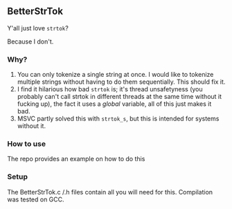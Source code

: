 ## BetterStrTok
Y'all just love `strtok`?

Because I don't. 

### Why?
1) You can only tokenize a single string at once. I would like to tokenize multiple strings without having to do them sequentially. This should fix it.
2) I find it hilarious how bad `strtok` is; it's thread unsafetyness (you probably can't call strtok in different threads at the same time without it fucking up), the fact it uses a *global* variable, all of this just makes it bad.
3) MSVC partly solved this with `strtok_s`, but this is intended for systems without it.

### How to use
The repo provides an example on how to do this

### Setup
The BetterStrTok.c /.h files contain all you will need for this. Compilation was tested on GCC.
